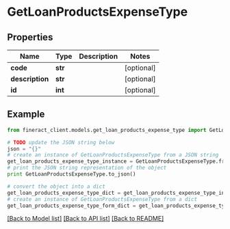 # GetLoanProductsExpenseType


## Properties

Name | Type | Description | Notes
------------ | ------------- | ------------- | -------------
**code** | **str** |  | [optional] 
**description** | **str** |  | [optional] 
**id** | **int** |  | [optional] 

## Example

```python
from fineract_client.models.get_loan_products_expense_type import GetLoanProductsExpenseType

# TODO update the JSON string below
json = "{}"
# create an instance of GetLoanProductsExpenseType from a JSON string
get_loan_products_expense_type_instance = GetLoanProductsExpenseType.from_json(json)
# print the JSON string representation of the object
print GetLoanProductsExpenseType.to_json()

# convert the object into a dict
get_loan_products_expense_type_dict = get_loan_products_expense_type_instance.to_dict()
# create an instance of GetLoanProductsExpenseType from a dict
get_loan_products_expense_type_form_dict = get_loan_products_expense_type.from_dict(get_loan_products_expense_type_dict)
```
[[Back to Model list]](../README.md#documentation-for-models) [[Back to API list]](../README.md#documentation-for-api-endpoints) [[Back to README]](../README.md)


